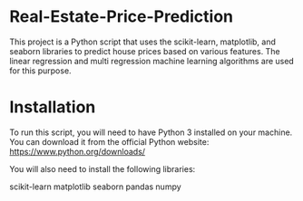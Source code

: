 # Real-Estate-Price-Prediction
This project is a Python script that uses the scikit-learn, matplotlib, and seaborn libraries to predict house prices based on various features. The linear regression and multi regression machine learning algorithms are used for this purpose.

# Installation
To run this script, you will need to have Python 3 installed on your machine. You can download it from the official Python website: https://www.python.org/downloads/

You will also need to install the following libraries:

scikit-learn
matplotlib
seaborn
pandas
numpy
